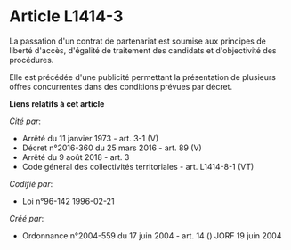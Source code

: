 # Article L1414-3

La passation d'un contrat de partenariat est soumise aux principes de liberté d'accès, d'égalité de traitement des candidats
et d'objectivité des procédures.

Elle est précédée d'une publicité permettant la présentation de plusieurs offres concurrentes dans des conditions prévues par
décret.

**Liens relatifs à cet article**

_Cité par_:

  - Arrêté du 11 janvier 1973 - art. 3-1 (V)
  - Décret n°2016-360 du 25 mars 2016 - art. 89 (V)
  - Arrêté du 9 août 2018 - art. 3
  - Code général des collectivités territoriales - art. L1414-8-1 (VT)

_Codifié par_:

  - Loi n°96-142 1996-02-21

_Créé par_:

  - Ordonnance n°2004-559 du 17 juin 2004 - art. 14 () JORF 19 juin 2004
